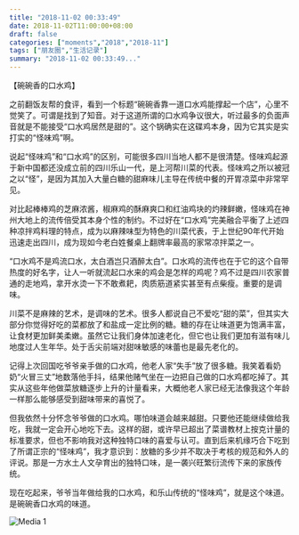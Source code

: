 ```yaml
---
title: "2018-11-02 00:33:49"
date: 2018-11-02T11:00:00+08:00
draft: false
categories: ["moments","2018","2018-11"]
tags: ["朋友圈","生活记录"]
summary: "2018-11-02 00:33:49..."
---
```


【碗碗香的口水鸡】

之前翻饭友帮的食评，看到一个标题“碗碗香靠一道口水鸡能撑起一个店”，心里不觉笑了。可谓是找到了知音。对于这道所谓的口水鸡争议很大，听过最多的负面声音就是不能接受“口水鸡居然是甜的”。这个锅确实在这碟鸡本身，因为它其实是实打实的“怪味鸡”啊。

说起“怪味鸡”和“口水鸡”的区别，可能很多四川当地人都不是很清楚。怪味鸡起源于新中国都还没成立前的四川乐山一代，是上河帮川菜的代表。怪味鸡之所以被冠之以“怪”，是因为其加入大量白糖的甜麻味儿主导在传统中餐的开胃凉菜中非常罕见。

对比起棒棒鸡的芝麻浓酱，椒麻鸡的酥麻爽口和红油鸡块的灼辣鲜嫩，怪味鸡在神州大地上的流传倍受其本身个性的制约。不过好在“口水鸡”完美融合平衡了上述四种凉拌鸡料理的特点，成为以麻辣味型为特色的川菜代表，于上世纪90年代开始迅速走出四川，成为现如今老白姓餐桌上翻牌率最高的家常凉拌菜之一。

“口水鸡不是鸡流口水，太白酒岂只酒醉太白”。口水鸡的流传也在于它的这个自带热度的好名字，让人一听就流起口水来的鸡会是怎样的鸡呢？鸡不过是四川农家普通的走地鸡，拿开水烫一下不敢煮耙，肉质筋道紧实甚至有点柴瘦。重要的是调味。

川菜不是麻辣的艺术，是调味的艺术。很多人都说自己不爱吃“甜的菜”，但其实大部分你觉得好吃的菜都放了和盐成一定比例的糖。糖的存在让味道更为饱满丰富，让食材更加鲜美柔嫩。虽然它让我们身体加速老化，但它也让我们更加有滋有味儿地度过人生年华。处于舌尖前端对甜味敏感的味蕾也是最先老化的。

记得上次回国吃爷爷亲手做的口水鸡，他老人家“失手”放了很多糖。我笑着看奶奶“火冒三丈”地数落他手抖，结果他赌气坐在一边把自己做的口水鸡都吃掉了。其实从这些年他做菜放糖逐步上升的计量看来，大概他老人家已经无法像我这个年龄一样那么能够感受到甜味带来的喜悦了。

但我依然十分怀念爷爷做的口水鸡。哪怕味道会越来越甜。只要他还能继续做给我吃，我就一定会开心地吃下去。这样的甜，或许早已超出了菜谱教材上按克计量的标准要求，但也不影响我对这种独特口味的喜爱与认可。直到后来机缘巧合下吃到了所谓正宗的“怪味鸡”，我才意识到：放糖的多少并不取决于考核的规范和外人的评说。那是一方水土人文孕育出的独特口味，是一袭兴旺繁衍流传下来的家族传统。

现在吃起来，爷爷当年做给我的口水鸡，和乐山传统的“怪味鸡”，就是这个味道。是碗碗香口水鸡的味道。

![Media 1](/Moments/photos/2018-11-02/201811020033490.jpg)

